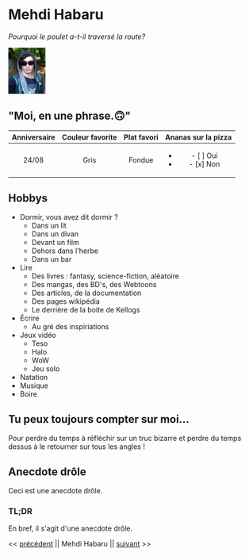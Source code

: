 # Mehdi Habaru

*Pourquoi le poulet a-t-il traversé la route?*

<img src=photo_profil.jpg  alt="photo de profil" style="width:75px;" />

## "Moi, en une phrase.🙃"

| Anniversaire | Couleur favorite | Plat favori | Ananas sur la pizza                         |
|:------------:|:----------------:|:-----------:|:-------------------------------------------:|
| 24/08        | Gris             | Fondue      |<ul><li>- [ ] Oui</li><li>- [x] Non</li></ul>|

## Hobbys

* Dormir, vous avez dit dormir ?
  * Dans un lit
  * Dans un divan
  * Devant un film
  * Dehors dans l'herbe
  * Dans un bar
* Lire
  * Des livres : fantasy, science-fiction, aléatoire
  * Des mangas, des BD's, des Webtoons
  * Des articles, de la documentation
  * Des pages wikipédia
  * Le derrière de la boite de Kellogs
* Écrire
  * Au gré des inspiriations
* Jeux vidéo
  * Teso
  * Halo
  * WoW
  * Jeu solo
* Natation
* Musique
* Boire

## Tu peux toujours compter sur moi...

Pour perdre du temps à réfléchir sur un truc bizarre et perdre du temps dessus à le retourner sur tous les angles !

## Anecdote drôle

Ceci est une anecdote drôle.

### TL;DR

En bref, il s'agit d'une anecdote drôle.

<< [précédent](https://github.com/henrihals/markdown-challenge/blob/main/README.md) || Mehdi Habaru || [suivant](https://github.com/LydiaHaway/markdown-challenge) >>








